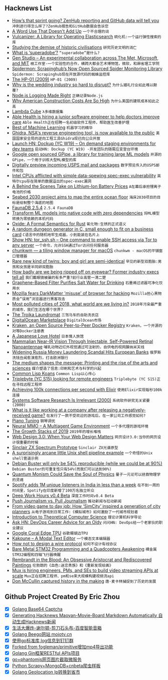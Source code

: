 ## Hacknews List


- [How’s that sprint going? ZenHub reporting and GitHub data will tell you](https://www.zenhub.com/blog/zenhub-reporting-suite-github-insights)  `冲刺进行得怎么样了?ZenHub报告和GitHub数据会告诉您`
- [A Word Use That Doesn&#39;t Add Up](https://www.nytimes.com/2019/03/04/opinion/exponential-language-math.html)  `一个不合理的词`
- [Vulcanizer: A Library for Operating Elasticsearch](https://githubengineering.com/vulcanizer-a-library-for-elasticsearch/)  `硫化机:一个运行弹性搜索的库`
- [Studying the demise of historic civilisations](http://www.bbc.com/future/story/20190218-are-we-on-the-road-to-civilisation-collapse)  `研究历史文明的消亡`
- [What is ‘superadobe’?](http://www.bbc.com/future/story/20190228-what-is-superadobe)  `“superadobe”是什么?`
- [Gen Studio – An experimental collaboration across The Met, Microsoft, and MIT](https://gen.studio/)  `根工作室-一个实验性的合作，横跨大都会艺术博物馆，微软，和麻省理工学院`
- [Spidermon: Scrapinghub’s Now Open Sourced Spider Monitoring Library](https://blog.scrapinghub.com/spidermon-scrapy-spider-monitoring)  `Spidermon: Scrapinghub现在开放源代码的蜘蛛监控库`
- [The HP-01 (2009)](http://bytecollector.com/hp_01.htm)  `HP-01 (2009)`
- [Why is the wedding industry so hard to disrupt?](https://www.vox.com/the-goods/2019/3/1/18246428/wedtech-wedding-startups-zola-the-knot)  `为什么婚礼行业如此难以颠覆?`
- [Node.js Logging Made Right](https://itnext.io/nodejs-logging-made-right-117a19e8b4ce)  `正确记录Node.js`
- [Why American Construction Costs Are So High](https://pedestrianobservations.com/2019/03/03/why-american-costs-are-so-high-work-in-progress/)  `为什么美国的建筑成本如此之高`
- [Lambda Cube](https://en.wikipedia.org/wiki/Lambda_cube)  `λ多维数据集`
- [Able Health is hiring a junior software engineer to help doctors improve care](https://ablehealth.com/jobs/junior-software-engineer/)  `Able Health正在招聘一名初级软件工程师，帮助医生改善护理`
- [Best of Machine Learning](http://bestofml.com/)  `机器学习的精华`
- [Ghidra, NSA&#39;s reverse engineering tool, is now available to the public](https://www.nsa.gov/ghidra)  `美国国家安全局的逆向工程工具Ghidra现已向公众开放`
- [Launch HN: Dockup (YC W19) – On demand staging environments for dev teams](item?id=19312584)  `启动HN: Dockup (YC W19) -开发团队的随需应变登台环境`
- [Google open sourced GPipe, a library for training large ML models](https://ai.googleblog.com/2019/03/introducing-gpipe-open-source-library.html)  `开源的GPipe，一个用于训练大型ML模型的库`
- [Digitally preview incoming USPS mail and packages](https://informeddelivery.usps.com/box/pages/intro/start.action)  `数字预览传入的USPS邮件和包`
- [Intel CPUs afflicted with simple data-spewing spec-exec vulnerability](https://www.theregister.co.uk/2019/03/05/spoiler_intel_flaw/)  `英特尔cpu存在简单的数据溢出的spec-exec漏洞`
- [A Behind the Scenes Take on Lithium-Ion Battery Prices](https://about.bnef.com/blog/behind-scenes-take-lithium-ion-battery-prices/?sf99535078=1)  `A在幕后承担锂离子电池的价格`
- [Seabed 2030 project aims to map the entire ocean floor](https://seabed2030.gebco.net/)  `海床2030项目的目标是绘制整个海底的地图`
- [FaunaDB 2.5.4](https://jepsen.io/analyses/faunadb-2.5.4)  `2.5.4 FaunaDB`
- [Transform ML models into native code with zero dependencies](https://github.com/BayesWitnesses/m2cgen)  `将ML模型转换为零依赖的本机代码`
- [Oxide: A Formal Semantics for Rust](https://arxiv.org/abs/1903.00982)  `氧化物:生锈的正式语义`
- [A random dungeon generator in C, small enough to fit on a business card](https://gist.github.com/munificent/b1bcd969063da3e6c298be070a22b604)  `C语言中的随机地牢生成器，小到能装在名片上`
- [Show HN: tor_ssh.sh – One command to enable SSH access via Tor to any server](https://gitlab.com/grownetics/devops/blob/master/tor_ssh.sh)  `一个命令，允许SSH通过Tor访问任何服务器`
- [chunkwm — a tiling window manager for macOS](https://koekeishiya.github.io/chunkwm)  `chunkwm - macOS的平铺窗口管理器`
- [Rare new kind of twins: boy and girl are semi-identical](https://www.cbc.ca/news/technology/semi-identical-twins-1.5036783)  `罕见的新型双胞胎:男孩和女孩是半同卵双胞胎`
- [How badly are we being ripped off on eyewear? Former industry execs tell all](https://www.latimes.com/business/lazarus/la-fi-lazarus-glasses-lenscrafters-luxottica-monopoly-20190305-story.html)  `我们戴眼镜被骗的有多严重?前行业高管一清二楚`
- [Graphene-Based Filter Purifies Salt Water for Drinking](https://www.bbc.com/news/science-environment-39482342)  `石墨烯过滤器可净化饮用水`
- [Mozilla fears DarkMatter &#39;misuse&#39; of browser for hacking](https://in.reuters.com/article/us-usa-spying-darkmatter/firefox-maker-fears-darkmatter-misuse-of-browser-for-hacking-idINKCN1QL28T)  `Mozilla担心黑物质会“误用”浏览器进行黑客攻击`
- [Most polluted cities of 2018, what world are we living in?](https://www.airvisual.com/world-most-polluted-cities)  `2018年污染最严重的城市，我们生活在哪个世界?`
- [The Troika Laundromat](https://www.occrp.org/en/troikalaundromat/)  `三驾马车的自助洗衣店`
- [DigitalOcean Marketplace](https://blog.digitalocean.com/introducing-digitalocean-marketplace/)  `DigitalOcean市场`
- [Kraken, an Open Source Peer-to-Peer Docker Registry](https://eng.uber.com/introducing-kraken/)  `Kraken，一个开源的对等Docker注册表`
- [A Japanese Love Hotel](https://roadsandkingdoms.com/2019/japanese-love-hotels-toko-sekiguchi/)  `日本情人旅馆`
- [Mammalian Near-IR Vision Through Injectable, Self-Powered Retinal Nanoantennae](https://www.cell.com/cell/fulltext/S0092-8674(19)30101-1#%20)  `哺乳动物近红外视觉通过可注射的，自供电的视网膜纳米天线`
- [Widening Russia Money Laundering Scandal Hits European Banks](https://www.bloomberg.com/news/articles/2019-03-05/dirty-money-scandal-widens-with-reports-on-nordea-and-lithuania)  `俄罗斯洗钱丑闻愈演愈烈，打击欧洲银行`
- [The medium shapes the message: Printing and the rise of the arts and sciences](https://journals.plos.org/plosone/article?id=10.1371/journal.pone.0205771)  `媒介塑造了信息:印刷和艺术与科学的兴起`
- [Common Lisp Koans](https://github.com/google/lisp-koans)  `Common Lisp以心传心`
- [Triplebyte (YC S15) looking for remote engineers](item?id=19312129)  `Triplebyte (YC S15)正在寻找远程工程师`
- [Achieving 100k connections per second with Elixir](https://stressgrid.com/blog/100k_cps_with_elixir/)  `使用Elixir实现每秒100k连接`
- [Systems Software Research Is Irrelevant (2000)](http://doc.cat-v.org/bell_labs/utah2000/)  `系统软件研究无关紧要(2000)`
- [What is it like working at a company after releasing a negatively-received game?](https://www.reddit.com/r/Games/comments/ax9uyj/what_is_it_like_working_at_a_company_during_and/)  `在发行了一款不受欢迎的游戏后，在一家公司工作感觉如何?`
- [Piano Tuning](https://sidsite.com/articles/190303PianoTuning/)  `钢琴调优`
- [Neural MMO – A Multiagent Game Environment](https://blog.openai.com/neural-mmo/)  `一个多代理的游戏环境`
- [The Growth Stacks of 2019](https://segment.com/blog/the-growth-stacks-of-2019/)  `2019年的增长堆栈`
- [Web Design 3.0: When Your Web Design Matters](https://nicepage.com/doc/article/20348/web-design-3-0-when-your-web-design-really-matters)  `网页设计3.0:当你的网页设计很重要的时候`
- [Sinclair ZX Spectrum Prototype](http://www.computinghistory.org.uk/det/51620/Sinclair-ZX-Spectrum-Prototype/)  `Sinclair ZX光谱原型`
- [A surprisingly arcane little Unix shell pipeline example](https://utcc.utoronto.ca/~cks/space/blog/unix/ShellPipelineIndeterminate)  `一个奇怪的Unix shell管道示例`
- [Debian Buster will only be 54% reproducible (while we could be at 90%)](https://lists.debian.org/debian-devel/2019/03/msg00017.html)  `Debian Buster的可重复性只有54%(而我们可以达到90%)`
- [Quantum Monism Could Save the Soul of Physics](https://blogs.scientificamerican.com/observations/quantum-monism-could-save-the-soul-of-physics/)  `量子一元论可以拯救物理学的灵魂`
- [Spotify adds 1M unique listeners in India in less than a week](https://www.reuters.com/article/us-spotify-india-idUSKCN1QL22C)  `在不到一周的时间里，Spotify在印度新增了100万名独立听众`
- [Deep Work Hours v0.4 Beta](https://pomodoro-80211.firebaseapp.com/)  `深度工作时间v0.4 Beta`
- [Push Journalism vs. Pull Journalism](https://phillipadsmith.com/2019/02/push-journalism-vs-pull-journalism.html)  `推动新闻与拉动新闻`
- [From video game to day job: How ‘SimCity’ inspired a generation of city planners](https://www.latimes.com/business/technology/la-fi-tn-simcity-inspired-urban-planners-20190305-story.html)  `从电子游戏到日常工作:《模拟城市》如何激励了一代城市规划者`
- [Introduction to Theoretical Computer Science](https://introtcs.org)  `理论计算机科学导论`
- [Ask HN: DevOps Career Advice for an Oldy](item?id=19311482)  `问问HN: DevOps给一个老家伙的职业建议`
- [Google Coral Edge TPU](https://coral.withgoogle.com/)  `谷歌珊瑚边TPU`
- [Kakoune – A Modal Text Editor](https://github.com/mawww/kakoune)  `一个模态文本编辑器`
- [How not to design a wire protocol](http://esr.ibiblio.org/?p=8254)  `如何不设计有线协议`
- [Bare Metal STM32 Programming and a Quadcopters Awakening](https://timakro.de/blog/bare-metal-stm32-programming/)  `裸金属STM32编程和四轴飞行器唤醒`
- [Rembrandt in the Blood: An Obsessive Aristocrat and Rediscovered Paintings](https://www.nytimes.com/2019/02/27/magazine/rembrandt-jan-six.html)  `伦勃朗的《血色:迷恋贵族》和《重新发现绘画》`
- [Mux is hiring engineers, PMs, and SEs to build video streaming APIs at scale](https://mux.com/jobs/)  `Mux正在招聘工程师、pm和se来大规模构建视频流api`
- [Don McCullin captured history in the making](https://www.1843magazine.com/culture/look-closer/how-don-mccullin-captured-history-in-the-making)  `唐·麦卡林捕捉到了历史的发展`

## Github Project Created By Eric Zhou

- [x] [Golang Base64 Captcha](https://github.com/mojocn/base64Captcha)
- [x] [Generating Hacknews Maoyan-Movie-Board Markdown Automatically 自动生成Hacknews新闻](https://github.com/dejavuzhou/md-genie)
- [x] [生活大爆炸-谢尔顿-剪刀石头布-百度智能音箱](https://github.com/mojocn/dueros-bang-game)
- [x] [Golang Beego网站 mojotv.cn](https://github.com/mojocn/www.mojotv.cn)
- [x] [使用go标准库,log信息到钉钉群](https://github.com/mojocn/dooger)
- [x] [Forked from fogleman/primitive增加mp4导出功能](https://github.com/mojocn/primitive)
- [x] [Golang Gin框架RESTful APIs项目](https://github.com/JJJJJJJerk/ezier-golang-web-api-framework)
- [x] [go+phantomjs网页图片截取微服务](https://github.com/mojocn/screen_shot)
- [x] [Python Scrapy+MongoDB+cnbeta爬虫样板](https://github.com/mojocn/scrapy_mongodb_boilerplate_cnbeta)
- [x] [Golang Geolocation Ip转换到省市](https://github.com/mojocn/ip2location)